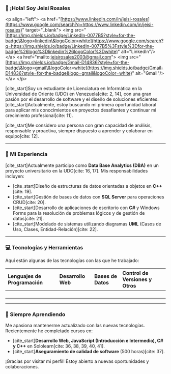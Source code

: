 ### 👋 ¡Hola\! Soy Jeisi Rosales

\<p align="left"\>
\<a href="[https://www.linkedin.com/in/jeisi-rosales](https://www.google.com/search?q=https://www.linkedin.com/in/jeisi-rosales)" target="\_blank"\>
\<img src="[https://img.shields.io/badge/LinkedIn-0077B5?style=for-the-badge\&logo=linkedin\&logoColor=white](https://www.google.com/search?q=https://img.shields.io/badge/LinkedIn-0077B5%3Fstyle%3Dfor-the-badge%26logo%3Dlinkedin%26logoColor%3Dwhite)" alt="LinkedIn"/\>
\</a\>
\<a href="mailto:jeisirosales2003@gmail.com"\>
\<img src="[https://img.shields.io/badge/Gmail-D14836?style=for-the-badge\&logo=gmail\&logoColor=white](https://img.shields.io/badge/Gmail-D14836?style=for-the-badge&logo=gmail&logoColor=white)" alt="Gmail"/\>
\</a\>
\</p\>

[cite\_start]Soy un estudiante de Licenciatura en Informática en la Universidad de Oriente (UDO) en Venezuela[cite: 2, 14], con una gran pasión por el desarrollo de software y el diseño de soluciones eficientes. [cite\_start]Actualmente, estoy buscando mi primera oportunidad laboral para aplicar mis conocimientos en proyectos desafiantes y continuar mi crecimiento profesional[cite: 11].

[cite\_start]Me considero una persona con gran capacidad de análisis, responsable y proactiva, siempre dispuesto a aprender y colaborar en equipo[cite: 12].

-----

### 🚀 Mi Experiencia

[cite\_start]Actualmente participo como **Data Base Analytics (DBA)** en un proyecto universitario en la UDO[cite: 16, 17]. Mis responsabilidades incluyen:

  - [cite\_start]Diseño de estructuras de datos orientadas a objetos en **C++**[cite: 19].
  - [cite\_start]Gestión de bases de datos con **SQL Server** para operaciones CRUD[cite: 20].
  - [cite\_start]Desarrollo de aplicaciones de escritorio con **C\#** y Windows Forms para la resolución de problemas lógicos y de gestión de datos[cite: 21].
  - [cite\_start]Modelado de sistemas utilizando diagramas **UML** (Casos de Uso, Clases, Entidad-Relación)[cite: 22].

-----

### 💻 Tecnologías y Herramientas

Aquí están algunas de las tecnologías con las que he trabajado:

| Lenguajes de Programación | Desarrollo Web | Bases de Datos | Control de Versiones y Otros |
| :--- | :--- | :--- | :--- |
|  |  |  |  |
|  |  |  |  |
|  | | |  |
| | | |  |

-----

### 🌱 Siempre Aprendiendo

Me apasiona mantenerme actualizado con las nuevas tecnologías. Recientemente he completado cursos en:

  - [cite\_start]**Desarrollo Web, JavaScript (Introducción e Intermedio), C\# y C++** en Sololearn[cite: 36, 38, 39, 40, 41].
  - [cite\_start]**Aseguramiento de calidad de software** (500 horas)[cite: 37].

¡Gracias por visitar mi perfil\! Estoy abierto a nuevas oportunidades y colaboraciones.
